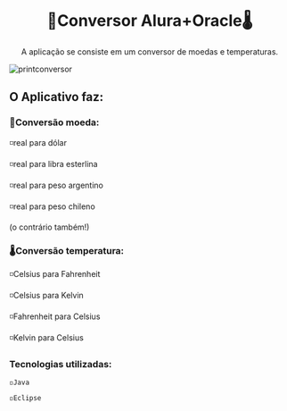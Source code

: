 <h1 align="center">💸Conversor Alura+Oracle🌡</h1>
<p align="center">A aplicação se consiste em um conversor de moedas e temperaturas.</p>


![printconversor](https://user-images.githubusercontent.com/85461392/193666143-0d5c68c0-50c0-46d4-9b4e-d8b34788ba81.png)


<h2>O Aplicativo faz:</h2>

<h3>💸Conversão moeda:</h3>

◽real para dólar

◽real para libra esterlina

◽real para peso argentino

◽real para peso chileno

(o contrário também!)

<h3>🌡Conversão temperatura:</h3>

◽Celsius para Fahrenheit

◽Celsius para Kelvin

◽Fahrenheit para Celsius

◽Kelvin para Celsius

<h3>Tecnologias utilizadas:</h3>

`◽Java`

`◽Eclipse`

